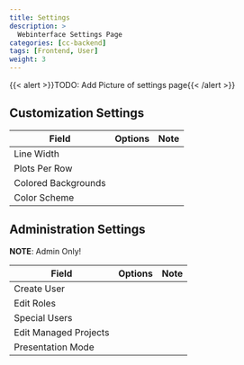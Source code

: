 ```yaml
---
title: Settings
description: >
  Webinterface Settings Page
categories: [cc-backend]
tags: [Frontend, User]
weight: 3
---
```


{{< alert >}}TODO: Add Picture of settings page{{< /alert >}}

## Customization Settings

|Field|Options|Note|
|---|---|---|
|Line Width|||
|Plots Per Row|||
|Colored Backgrounds|||
|Color Scheme|||

## Administration Settings

**NOTE**: Admin Only!

|Field|Options|Note|
|---|---|---|
|Create User|||
|Edit Roles|||
|Special Users|||
|Edit Managed Projects|||
|Presentation Mode|||
